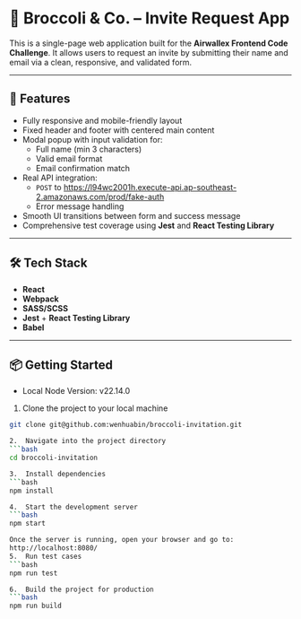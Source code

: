 # 🌱 Broccoli & Co. – Invite Request App

This is a single-page web application built for the **Airwallex Frontend Code Challenge**. It allows users to request an invite by submitting their name and email via a clean, responsive, and validated form.

---

## 🚀 Features

- Fully responsive and mobile-friendly layout
- Fixed header and footer with centered main content
- Modal popup with input validation for:
  - Full name (min 3 characters)
  - Valid email format
  - Email confirmation match
- Real API integration:
  - `POST` to https://l94wc2001h.execute-api.ap-southeast-2.amazonaws.com/prod/fake-auth
  - Error message handling
- Smooth UI transitions between form and success message
- Comprehensive test coverage using **Jest** and **React Testing Library**

---

## 🛠️ Tech Stack

- **React**
- **Webpack**
- **SASS/SCSS**
- **Jest** + **React Testing Library**
- **Babel**

---

## 📦 Getting Started

- Local Node Version: v22.14.0
1.	Clone the project to your local machine
```bash
git clone git@github.com:wenhuabin/broccoli-invitation.git

2.	Navigate into the project directory
```bash
cd broccoli-invitation

3.	Install dependencies
```bash
npm install

4.	Start the development server
```bash
npm start

Once the server is running, open your browser and go to:
http://localhost:8080/
5.	Run test cases
```bash
npm run test

6.	Build the project for production
```bash
npm run build

